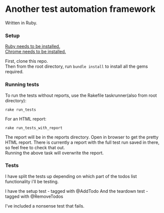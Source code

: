 # Another test automation framework

Written in Ruby. 

### Setup

[Ruby needs to be installed.](https://www.ruby-lang.org/en/documentation/installation/)  
[Chrome needs to be installed.](https://www.google.co.uk/chrome/browser/desktop/index.html?brand=CHBD&gclid=EAIaIQobChMIo_2rn9Xi2AIV6grTCh3ggA3OEAAYASAAEgLp5_D_BwE)  

First, clone this repo.  
Then from the root directory, run `bundle install` to install all the gems required. 

### Running tests

To run the tests without reports, use the Rakefile taskrunner(also from root directory):

`rake run_tests`

For an HTML report:

`rake run_tests_with_report`

The report will be in the reports directory. Open in browser to get the pretty HTML report.
There is currently a report with the full test run saved in there, so feel free to check that out.  
Running the above task will overwrite the report.

### Tests  

I have split the tests up depending on which part of the todos list functionality i'll be testing.

I have the setup test - tagged with @AddTodo
And the teardown test - tagged with @RemoveTodos

I've included a nonsense test that fails. 
